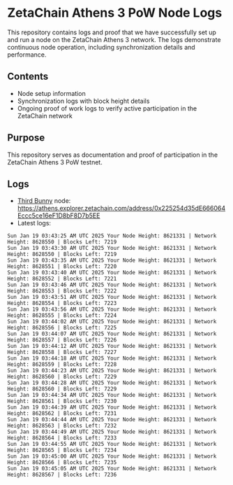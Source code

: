 # ZetaChain Athens 3 PoW Node Logs
This repository contains logs and proof that we have successfully set up and run a node on the ZetaChain Athens 3 network. The logs demonstrate continuous node operation, including synchronization details and performance.

## Contents
- Node setup information
- Synchronization logs with block height details
- Ongoing proof of work logs to verify active participation in the ZetaChain network

## Purpose
This repository serves as documentation and proof of participation in the ZetaChain Athens 3 PoW testnet.

## Logs

- [Third Bunny](https://thirdbunny.xyz/) node: https://athens.explorer.zetachain.com/address/0x225254d35dE666064Eccc5ce16eF1D8bF8D7b5EE
- Latest logs:
```
Sun Jan 19 03:43:25 AM UTC 2025 Your Node Height: 8621331 | Network Height: 8628550 | Blocks Left: 7219
Sun Jan 19 03:43:30 AM UTC 2025 Your Node Height: 8621331 | Network Height: 8628550 | Blocks Left: 7219
Sun Jan 19 03:43:35 AM UTC 2025 Your Node Height: 8621331 | Network Height: 8628551 | Blocks Left: 7220
Sun Jan 19 03:43:40 AM UTC 2025 Your Node Height: 8621331 | Network Height: 8628552 | Blocks Left: 7221
Sun Jan 19 03:43:46 AM UTC 2025 Your Node Height: 8621331 | Network Height: 8628553 | Blocks Left: 7222
Sun Jan 19 03:43:51 AM UTC 2025 Your Node Height: 8621331 | Network Height: 8628554 | Blocks Left: 7223
Sun Jan 19 03:43:56 AM UTC 2025 Your Node Height: 8621331 | Network Height: 8628555 | Blocks Left: 7224
Sun Jan 19 03:44:02 AM UTC 2025 Your Node Height: 8621331 | Network Height: 8628556 | Blocks Left: 7225
Sun Jan 19 03:44:07 AM UTC 2025 Your Node Height: 8621331 | Network Height: 8628557 | Blocks Left: 7226
Sun Jan 19 03:44:12 AM UTC 2025 Your Node Height: 8621331 | Network Height: 8628558 | Blocks Left: 7227
Sun Jan 19 03:44:18 AM UTC 2025 Your Node Height: 8621331 | Network Height: 8628559 | Blocks Left: 7228
Sun Jan 19 03:44:23 AM UTC 2025 Your Node Height: 8621331 | Network Height: 8628560 | Blocks Left: 7229
Sun Jan 19 03:44:28 AM UTC 2025 Your Node Height: 8621331 | Network Height: 8628560 | Blocks Left: 7229
Sun Jan 19 03:44:34 AM UTC 2025 Your Node Height: 8621331 | Network Height: 8628561 | Blocks Left: 7230
Sun Jan 19 03:44:39 AM UTC 2025 Your Node Height: 8621331 | Network Height: 8628562 | Blocks Left: 7231
Sun Jan 19 03:44:44 AM UTC 2025 Your Node Height: 8621331 | Network Height: 8628563 | Blocks Left: 7232
Sun Jan 19 03:44:49 AM UTC 2025 Your Node Height: 8621331 | Network Height: 8628564 | Blocks Left: 7233
Sun Jan 19 03:44:55 AM UTC 2025 Your Node Height: 8621331 | Network Height: 8628565 | Blocks Left: 7234
Sun Jan 19 03:45:00 AM UTC 2025 Your Node Height: 8621331 | Network Height: 8628566 | Blocks Left: 7235
Sun Jan 19 03:45:05 AM UTC 2025 Your Node Height: 8621331 | Network Height: 8628567 | Blocks Left: 7236
```
